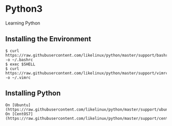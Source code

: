 # Python3
Learning Python

## Installing the Environment
```
$ curl https://raw.githubusercontent.com/likelinux/python/master/support/bashrc -o ~/.bashrc
$ exec $SHELL
$ curl https://raw.githubusercontent.com/likelinux/python/master/support/vimrc -o ~/.vimrc
```

## Installing Python
```
On [Ubuntu](https://raw.githubusercontent.com/likelinux/python/master/support/ubuntu_python.sh)
On [CentOS7](https://raw.githubusercontent.com/likelinux/python/master/support/centos7_python.sh)
```
